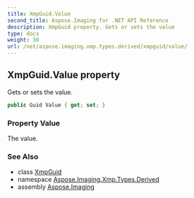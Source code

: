 ```yaml
---
title: XmpGuid.Value
second_title: Aspose.Imaging for .NET API Reference
description: XmpGuid property. Gets or sets the value
type: docs
weight: 30
url: /net/aspose.imaging.xmp.types.derived/xmpguid/value/
---
```

## XmpGuid.Value property

Gets or sets the value.

```csharp
public Guid Value { get; set; }
```

### Property Value

The value.

### See Also

* class [XmpGuid](../)
* namespace [Aspose.Imaging.Xmp.Types.Derived](../../xmpguid/)
* assembly [Aspose.Imaging](../../../)


